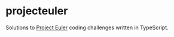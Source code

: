 # projecteuler

Solutions to [Project Euler](https://projecteuler.net/) coding challenges written in TypeScript.

